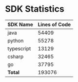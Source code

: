 # SDK Statistics

| SDK Name | Lines of Code |
| -------- | ------------- |
| java | 54409 |
| python | 55278 |
| typescript | 13129 |
| csharp | 32465 |
| go | 37795 |
| **Total** | 193076 |
